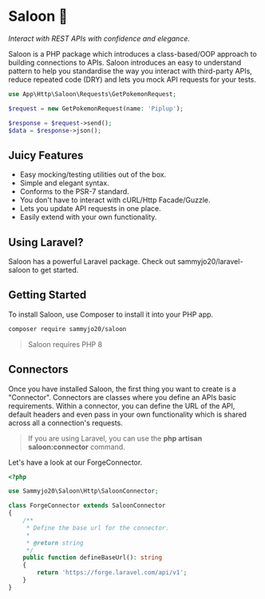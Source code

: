 # Saloon 🚪

*Interact with REST APIs with confidence and elegance.*

Saloon is a PHP package which introduces a class-based/OOP approach to building connections to APIs. Saloon introduces an easy to understand pattern to help you standardise the way you interact with third-party APIs, reduce repeated code (DRY) and lets you mock API requests for your tests.

```php
use App\Http\Saloon\Requests\GetPokemonRequest;

$request = new GetPokemonRequest(name: 'Piplup');

$response = $request->send();
$data = $response->json();
```

## Juicy Features
- Easy mocking/testing utilities out of the box.
- Simple and elegant syntax.
- Conforms to the PSR-7 standard.
- You don't have to interact with cURL/Http Facade/Guzzle.
- Lets you update API requests in one place.
- Easily extend with your own functionality.

## Using Laravel?
Saloon has a powerful Laravel package. Check out sammyjo20/laravel-saloon to get started.

## Getting Started
To install Saloon, use Composer to install it into your PHP app.
```bash
composer require sammyjo20/saloon
```
> Saloon requires PHP 8

## Connectors
Once you have installed Saloon, the first thing you want to create is a "Connector". Connectors are classes where you define an APIs basic requirements. Within a connector, you can define the URL of the API, default headers and even pass in your own functionality which is shared across all a connection's requests.
> If you are using Laravel, you can use the **php artisan saloon:connector** command.

Let's have a look at our ForgeConnector.
```php
<?php

use Sammyjo20\Saloon\Http\SaloonConnector;

class ForgeConnector extends SaloonConnector
{
    /**
     * Define the base url for the connector.
     *
     * @return string
     */
    public function defineBaseUrl(): string
    {
        return 'https://forge.laravel.com/api/v1';
    }
}
```
